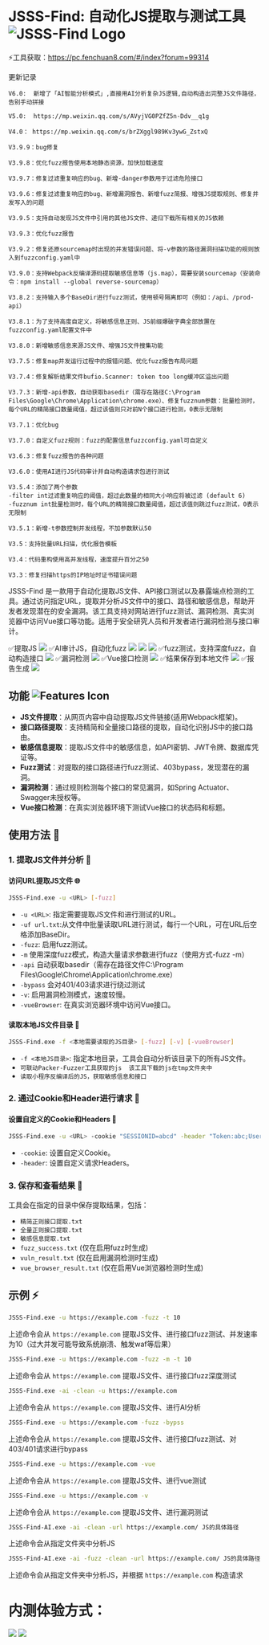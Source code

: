 # JSSS-Find: 自动化JS提取与测试工具 ![JSSS-Find Logo](https://img.shields.io/badge/Project-JSSS--Find-blue)


⚡工具获取：https://pc.fenchuan8.com/#/index?forum=99314

更新记录

```
V6.0:  新增了「AI智能分析模式」,直接用AI分析复杂JS逻辑,自动构造出完整JS文件路径，告别手动拼接

V5.0:  https://mp.weixin.qq.com/s/AVyjVG0PZfZ5n-Ddv__q1g

V4.0： https://mp.weixin.qq.com/s/brZXggl989Kv3ywG_ZstxQ

V3.9.9：bug修复

V3.9.8：优化fuzz报告使用本地静态资源，加快加载速度

V3.9.7：修复过滤重复响应的bug、新增-danger参数用于过滤危险接口

V3.9.6：修复过滤重复响应的bug、新增漏洞报告、新增fuzz简报、增强JS提取规则、修复并发写入的问题

V3.9.5：支持自动发现JS文件中引用的其他JS文件、递归下载所有相关的JS依赖

V3.9.3：优化fuzz报告

V3.9.2：修复还原sourcemap时出现的并发错误问题、将-v参数的路径漏洞扫描功能的规则放入到fuzzconfig.yaml中

V3.9.0：支持Webpack反编译源码提取敏感信息等（js.map），需要安装sourcemap（安装命令：npm install --global reverse-sourcemap）

V3.8.2：支持输入多个BaseDir进行fuzz测试，使用顿号隔离即可（例如：/api、/prod-api）

V3.8.1：为了支持高度自定义，将敏感信息正则、JS前缀爆破字典全部放置在fuzzconfig.yaml配置文件中

V3.8.0：新增敏感信息来源JS文件、增强JS文件搜集功能

V3.7.5：修复map并发运行过程中的报错问题、优化fuzz报告布局问题

V3.7.4：修复解析结果文件bufio.Scanner: token too long缓冲区溢出问题

V3.7.3：新增-api参数，自动获取basedir（需存在路径C:\Program Files\Google\Chrome\Application\chrome.exe）、修复fuzznum参数：批量检测时，每个URL的精简接口数量阈值，超过该值则只对前N个接口进行检测，0表示无限制

V3.7.1：优化bug

V3.7.0：自定义fuzz规则：fuzz的配置信息fuzzconfig.yaml可自定义

V3.6.3：修复fuzz报告的各种问题

V3.6.0：使用AI进行JS代码审计并自动构造请求包进行测试

V3.5.4：添加了两个参数
-filter int过滤重复响应的阈值，超过此数量的相同大小响应将被过滤 (default 6)
-fuzznum int批量检测时，每个URL的精简接口数量阈值，超过该值则跳过fuzz测试，0表示无限制

V3.5.1：新增-t参数控制并发线程，不加参数默认50

V3.5：支持批量URL扫描，优化报告模板

V3.4：代码重构使用高并发线程，速度提升百分之50

V3.3：修复扫描https的IP地址时证书错误问题
```


JSSS-Find 是一款用于自动化提取JS文件、API接口测试以及暴露端点检测的工具。通过访问指定URL，提取并分析JS文件中的接口、路径和敏感信息，帮助开发者发现潜在的安全漏洞。该工具支持对网站进行fuzz测试、漏洞检测、真实浏览器中访问Vue接口等功能。适用于安全研究人员和开发者进行漏洞检测与接口审计。

✅提取JS
![](https://github.com/kk12-30/JSSS-Find/blob/main/image.png)
✅AI审计JS，自动化fuzz
![](https://github.com/kk12-30/JSSS-Find/blob/main/ai1.png)
![](https://github.com/kk12-30/JSSS-Find/blob/main/ai2.png)
![](https://github.com/kk12-30/JSSS-Find/blob/main/ai3.png)
✅fuzz测试，支持深度fuzz，自动构造接口
![](https://github.com/kk12-30/JSSS-Find/blob/main/2.png)
✅漏洞检测
![](https://github.com/kk12-30/JSSS-Find/blob/main/3.png)
✅Vue接口检测
![](https://github.com/kk12-30/JSSS-Find/blob/main/4.png)
✅结果保存到本地文件
![](https://github.com/kk12-30/JSSS-Find/blob/main/1.png)
✅报告生成
![](https://github.com/kk12-30/JSSS-Find/blob/main/6.png)


## 功能 ![Features Icon](https://img.shields.io/badge/Features-✔️-green)

- **JS文件提取**：从网页内容中自动提取JS文件链接(适用Webpack框架)。
- **接口路径提取**：支持精简和全量接口路径的提取，自动化识别JS中的接口路由。
- **敏感信息提取**：提取JS文件中的敏感信息，如API密钥、JWT令牌、数据库凭证等。
- **Fuzz测试**：对提取的接口路径进行fuzz测试、403bypass，发现潜在的漏洞。
- **漏洞检测**：通过规则检测每个接口的常见漏洞，如Spring Actuator、Swagger未授权等。
- **Vue接口检测**：在真实浏览器环境下测试Vue接口的状态码和标题。


## 使用方法 🚀

### 1. 提取JS文件并分析 📝

#### 访问URL提取JS文件 🌐

```bash
JSSS-Find.exe -u <URL> [-fuzz] 
```

-  `-u <URL>`: 指定需要提取JS文件和进行测试的URL。
-  `-uf url.txt`:从文件中批量读取URL进行测试，每行一个URL，可在URL后空格添加BaseDir。
-  `-fuzz`: 启用fuzz测试。
-  `-m` 使用深度fuzz模式，构造大量请求参数进行fuzz（使用方式-fuzz -m）
-  `-api` 自动获取basedir（需存在路径文件C:\Program Files\Google\Chrome\Application\chrome.exe）
-  `-bypass` 会对401/403请求进行绕过测试
-  `-v`: 启用漏洞检测模式，速度较慢。
-  `-vueBrowser`: 在真实浏览器环境中访问Vue接口。

#### 读取本地JS文件目录 📂

```bash
JSSS-Find.exe -f <本地需要读取的JS目录> [-fuzz] [-v] [-vueBrowser]
```

- `-f <本地JS目录>`: 指定本地目录，工具会自动分析该目录下的所有JS文件。
- `可联动Packer-Fuzzer工具获取的js  该工具下载的js在tmp文件夹中`
- `读取小程序反编译后的JS，获取敏感信息和接口`


### 2. 通过Cookie和Header进行请求 🍪

#### 设置自定义的Cookie和Headers 🔑

```bash
JSSS-Find.exe -u <URL> -cookie "SESSIONID=abcd" -header "Token:abc;User-Agent:MyUA"
```

- `-cookie`: 设置自定义Cookie。
- `-header`: 设置自定义请求Headers。

### 3. 保存和查看结果 💾

工具会在指定的目录中保存提取结果，包括：

- `精简正则接口提取.txt`
- `全量正则接口提取.txt`
- `敏感信息提取.txt`
- `fuzz_success.txt` (仅在启用fuzz时生成)
- `vuln_result.txt` (仅在启用漏洞检测时生成)
- `vue_browser_result.txt` (仅在启用Vue浏览器检测时生成)

## 示例 ⚡

```bash
JSSS-Find.exe -u https://example.com -fuzz -t 10
```
上述命令会从 `https://example.com` 提取JS文件、进行接口fuzz测试、并发速率为10（过大并发可能导致系统崩溃、触发waf等后果）

```bash
JSSS-Find.exe -u https://example.com -fuzz -m -t 10
```
上述命令会从 `https://example.com` 提取JS文件、进行接口fuzz深度测试

```bash
JSSS-Find.exe -ai -clean -u https://example.com
```
上述命令会从 `https://example.com` 提取JS文件、进行AI分析

```bash
JSSS-Find.exe -u https://example.com -fuzz -bypss
```
上述命令会从 `https://example.com` 提取JS文件、进行接口fuzz测试、对403/401请求进行bypass

```bash
JSSS-Find.exe -u https://example.com -vue
```
上述命令会从 `https://example.com` 提取JS文件、进行vue测试

```bash
JSSS-Find.exe -u https://example.com -v
```
上述命令会从 `https://example.com` 提取JS文件、进行漏洞测试

```bash
JSSS-Find-AI.exe -ai -clean -url https://example.com/ JS的具体路径
```
上述命令会从指定文件夹中分析JS

```bash
JSSS-Find-AI.exe -ai -fuzz -clean -url https://example.com/ JS的具体路径
```
上述命令会从指定文件夹中分析JS，并根据 `https://example.com` 构造请求

# 内测体验方式：
![](https://github.com/kk12-30/JSSS-Find/blob/main/微信图片_20250806165104.jpg)
![](https://github.com/kk12-30/JSSS-Find/blob/main/fenchuan.png)
